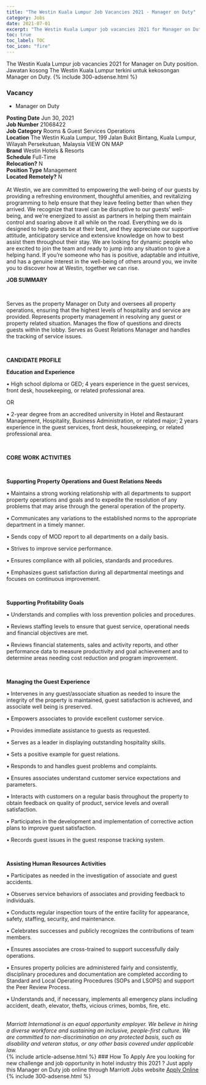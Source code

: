 ```yaml
---
title: "The Westin Kuala Lumpur Job Vacancies 2021 - Manager on Duty" 
category: Jobs 
date: 2021-07-01 
excerpt: "The Westin Kuala Lumpur job vacancies 2021 for Manager on Duty position. Jawatan kosong The Westin Kuala Lumpur terkini untuk kekosongan Manager on Duty." 
toc: true 
toc_label: TOC 
toc_icon: "fire" 
--- 
```


The Westin Kuala Lumpur job vacancies 2021 for Manager on Duty position. Jawatan kosong The Westin Kuala Lumpur terkini untuk kekosongan Manager on Duty. 
{% include 300-adsense.html %} 
### Vacancy 
- Manager on Duty 
<div><div><b>Posting Date</b> Jun 30, 2021<br><b>Job Number</b> 21068422<br><b>Job Category</b> Rooms &amp; Guest Services Operations<br><b>Location</b> The Westin Kuala Lumpur, 199 Jalan Bukit Bintang, Kuala Lumpur, Wilayah Persekutuan, Malaysia VIEW ON MAP<br><b>Brand</b> Westin Hotels &amp; Resorts<br><b>Schedule</b> Full-Time<br><b>Relocation?</b> N<br><b>Position Type</b> Management<br><b>Located Remotely?</b> N<br><br>At Westin, we are committed to empowering the well-being of our guests by providing a refreshing environment, thoughtful amenities, and revitalizing programming to help ensure that they leave feeling better than when they arrived. We recognize that travel can be disruptive to our guests&#8217; well-being, and we&#8217;re energized to assist as partners in helping them maintain control and soaring above it all while on the road. Everything we do is designed to help guests be at their best, and they appreciate our supportive attitude, anticipatory service and extensive knowledge on how to best assist them throughout their stay. We are looking for dynamic people who are excited to join the team and ready to jump into any situation to give a helping hand. If you&#8217;re someone who has is positive, adaptable and intuitive, and has a genuine interest in the well-being of others around you, we invite you to discover how at Westin, together we can rise.<br></div><div> <p><strong>JOB SUMMARY </strong></p> <p>&#160;</p> <p>Serves as the property Manager on Duty and oversees all property operations, ensuring that the highest levels of hospitality and service are provided. Represents property management in resolving any guest or property related situation. Manages the flow of questions and directs guests within the lobby. Serves as Guest Relations Manager and handles the tracking of service issues.</p> <p>&#160;</p> <p><strong>CANDIDATE PROFILE </strong></p> <p><strong>Education and Experience</strong></p> <p>&#8226; High school diploma or GED; 4 years experience in the guest services, front desk, housekeeping, or related professional area.</p> <p>OR</p> <p>&#8226; 2-year degree from an accredited university in Hotel and Restaurant Management, Hospitality, Business Administration, or related major; 2 years experience in the guest services, front desk, housekeeping, or related professional area.</p> <p>&#160;</p> <p><strong>CORE WORK ACTIVITIES</strong></p> <p>&#160;</p> <p><strong>Supporting Property Operations and Guest Relations Needs</strong></p> <p>&#8226; Maintains a strong working relationship with all departments to support property operations and goals and to expedite the resolution of any problems that may arise through the general operation of the property.</p> <p>&#8226; Communicates any variations to the established norms to the appropriate department in a timely manner.</p> <p>&#8226; Sends copy of MOD report to all departments on a daily basis.</p> <p>&#8226; Strives to improve service performance.</p> <p>&#8226; Ensures compliance with all policies, standards and procedures.</p> <p>&#8226; Emphasizes guest satisfaction during all departmental meetings and focuses on continuous improvement.</p> <p>&#160;</p> <p><strong>Supporting Profitability Goals</strong></p> <p>&#8226; Understands and complies with loss prevention policies and procedures.</p> <p>&#8226; Reviews staffing levels to ensure that guest service, operational needs and financial objectives are met.</p> <p>&#8226; Reviews financial statements, sales and activity reports, and other performance data to measure productivity and goal achievement and to determine areas needing cost reduction and program improvement.</p> <p>&#160;</p> <p><strong>Managing the Guest Experience</strong></p> <p>&#8226; Intervenes in any guest/associate situation as needed to insure the integrity of the property is maintained, guest satisfaction is achieved, and associate well being is preserved.</p> <p>&#8226; Empowers associates to provide excellent customer service.</p> <p>&#8226; Provides immediate assistance to guests as requested.</p> <p>&#8226; Serves as a leader in displaying outstanding hospitality skills.</p> <p>&#8226; Sets a positive example for guest relations.</p> <p>&#8226; Responds to and handles guest problems and complaints.</p> <p>&#8226; Ensures associates understand customer service expectations and parameters.</p> <p>&#8226; Interacts with customers on a regular basis throughout the property to obtain feedback on quality of product, service levels and overall satisfaction.</p> <p>&#8226; Participates in the development and implementation of corrective action plans to improve guest satisfaction.</p> <p>&#8226; Records guest issues in the guest response tracking system.</p> <p>&#160;</p> <p><strong>Assisting Human Resources Activities</strong></p> <p>&#8226; Participates as needed in the investigation of associate and guest accidents.</p> <p>&#8226; Observes service behaviors of associates and providing feedback to individuals.</p> <p>&#8226; Conducts regular inspection tours of the entire facility for appearance, safety, staffing, security, and maintenance.</p> <p>&#8226; Celebrates successes and publicly recognizes the contributions of team members.</p> <p>&#8226; Ensures associates are cross-trained to support successfully daily operations.</p> <p>&#8226; Ensures property policies are administered fairly and consistently, disciplinary procedures and documentation are completed according to Standard and Local Operating Procedures (SOPs and LSOPS) and support the Peer Review Process.</p> <p>&#8226; Understands and, if necessary, implements all emergency plans including accident, death, elevator, thefts, vicious crimes, bombs, fire, etc.</p> </div> <div> &#160;</div> <em>Marriott International is an equal opportunity employer.&#160;We believe in hiring a diverse workforce and sustaining an inclusive, people-first culture.&#160;We are committed to non-discrimination on&#160;any&#160;protected&#160;basis, such as disability and veteran status, or any other basis covered under applicable law.</em><br></div> 
{% include article-adsense.html %} 
### How To Apply 
Are you looking for new challenge and job opportunity in hotel industry this 2021 ?
Just apply this Manager on Duty job online through Marriott Jobs website 
<a href="https://jobs.marriott.com/marriott/jobs/21068422?lang=en-us" class="btn btn--info" target="_blank" rel="nofollow noopenner">Apply Online</a> 
{% include 300-adsense.html %} 
